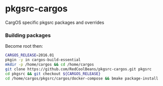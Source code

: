 # pkgsrc-cargos

CargOS specific pkgsrc packages and overrides

### Building packages
Become root then:
```sh
CARGOS_RELEASE=2016.01
pkgin -y in cargos-build-essential
mkdir -p /home/cargos && cd /home/cargos
git clone https://github.com/RedCoolBeans/pkgsrc-cargos.git pkgsrc
cd pkgsrc && git checkout ${CARGOS_RELEASE}
cd /home/cargos/pkgsrc/cargos/docker-compose && bmake package-install
```
